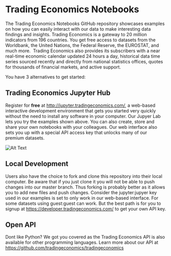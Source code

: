 # Trading Economics Notebooks

The Trading Economics Notebooks GitHub repository showcases examples on how you can easily interact with our data to make interesting data findings and insights. 
Trading Economics is a gateway to 20 million indicators from 196 countries. You get free access to datasets from the Worldbank, the United Nations, the Federal Reserve, the EUROSTAT, and much more.  Trading Economics also provides its subscribers with a near real-time economic calendar updated 24 hours a day, historical data time series sourced recently and directly from national statistics offices, quotes for thousands of financial markets, and active support. 


You have 3 alternatives to get started:


## Trading Economics Jupyter Hub

Register for **free** at http://jupyter.tradingeconomics.com/, a web-based interactive development environment that gets you started very quickly without the need to install any software in your computer. Our Jupyer Lab lets you try the examples shown above. You can also create, store and share your own notebooks with your colleagues. Our web interface also sets you up with a special API access key that unlocks many of our premium datasets.


![Alt Text](https://i0.wp.com/neptune.ai/wp-content/uploads/jupyter-dash.gif)



## Local Development

Users also have the choice to fork and clone this repository into their local computer. Be aware that if you just clone it you will not be able to push changes into our master branch. Thus forking is probably better as it allows you to add new files and push changes. Consider the jupyter:jupyer key used in our examples is set to only work in our web-based interface. For some datasets using guest:guest can work. But the best path is for you to signup at https://developer.tradingeconomics.com/ to get your own API key.




## Open API

Dont like Python? We got you covered as the Trading Economics API is also available for other programming languages. 
Learn more about our API at https://github.com/tradingeconomics/tradingeconomics 


